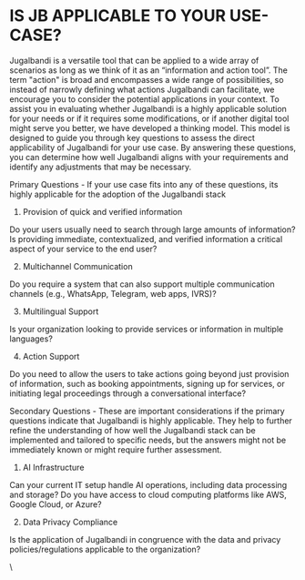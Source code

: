 # IS JB APPLICABLE TO YOUR USE-CASE?

Jugalbandi is a versatile tool that can be applied to a wide array of scenarios as long as we think of it as an “information and action tool”. The term "action" is broad and encompasses a wide range of possibilities, so instead of narrowly defining what actions Jugalbandi can facilitate, we encourage you to consider the potential applications in your context. To assist you in evaluating whether Jugalbandi is a highly applicable solution for your needs or if it requires some modifications, or if another digital tool might serve you better, we have developed a thinking model. This model is designed to guide you through key questions to assess the direct applicability of Jugalbandi for your use case. By answering these questions, you can determine how well Jugalbandi aligns with your requirements and identify any adjustments that may be necessary.

Primary Questions - If your use case fits into any of these questions, its highly applicable for the adoption of the Jugalbandi stack

1. Provision of quick and verified information

Do your users usually need to search through large amounts of information? Is providing immediate, contextualized, and verified information a critical aspect of your service to the end user?&#x20;

2. &#x20;Multichannel Communication

Do you require a system that can also support multiple communication channels (e.g., WhatsApp, Telegram, web apps, IVRS)?&#x20;

3. Multilingual Support

Is your organization looking to provide services or information in multiple languages? &#x20;

4. Action Support

Do you need to allow the users to take actions going beyond just provision of information, such as booking appointments, signing up for services, or initiating legal proceedings through a conversational interface?&#x20;

Secondary Questions - These are important considerations if the primary questions indicate that Jugalbandi is highly applicable. They help to further refine the understanding of how well the Jugalbandi stack can be implemented and tailored to specific needs, but the answers might not be immediately known or might require further assessment.

1. AI Infrastructure

Can your current IT setup handle AI operations, including data processing and storage? Do you have access to cloud computing platforms like AWS, Google Cloud, or Azure?

2. Data Privacy Compliance

Is the application of Jugalbandi in congruence with the data and privacy policies/regulations applicable to the organization?&#x20;

\
